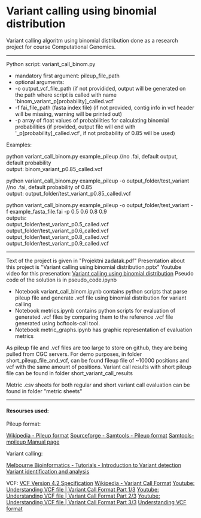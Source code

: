 
# Variant calling using binomial distribution

Variant calling algoritm using binomial distribution done as a research project for course Computational Genomics.

------------

Python script: variant_call_binom.py
 - mandatory first argument: pileup_file_path
 - optional arguments:
 -    -o output_vcf_file_path (if not providided, output will be generated on the path where script is called with name 'binom_variant_p[probability]_called.vcf'
 -    -f fai_file_path (fasta index file) (if not provided, contig info in vcf header will be missing, warning will be printed out)
 -    -p array of float values of probabilities for calculating binomial probabilities (if provided, output file will end with '_p[probability]_called.vcf', if not probability of 0.85 will be used)

Examples:

python variant_call_binom.py example_pileup //no .fai, default output, default probability\
output: binom_variant_p0.85_called.vcf

python variant_call_binom.py example_pileup -o output_folder/test_variant //no .fai, default probability of 0.85\
output: output_folder/test_variant_p0.85_called.vcf

python variant_call_binom.py example_pileup -o output_folder/test_variant -f example_fasta_file.fai -p 0.5 0.6 0.8 0.9\
outputs:\
output_folder/test_variant_p0.5_called.vcf\
output_folder/test_variant_p0.6_called.vcf\
output_folder/test_variant_p0.8_called.vcf\
output_folder/test_variant_p0.9_called.vcf

------------

Text of the project is given in "Projektni zadatak.pdf"
Presentation about this project is "Variant calling using binomial distribution.pptx"
Youtube video for this presenation: [Variant calling using binomial distribution](https://www.youtube.com/watch?v=J-Ce-A3Jj40)
Pseudo code of the solution is in pseudo_code.ipynb

- Notebook variant_call_binom.ipynb contains python scripts that parse pileup file and generate .vcf file using binomial distribution for variant calling
- Notebook metrics.ipynb contains python scripts for evaluation of generated .vcf files by comparing them to the reference .vcf file generated using bcftools-call tool.
- Notebook metric_graphs.ipynb has graphic representation of evaluation metrics

As pileup file and .vcf files are too large to store on github, they are being pulled from CGC servers.
For demo purposes, in folder short_pileup_file_and_vcf, can be found fileup file of ~10000 positions and vcf with the same amount of positions.
Variant call results with short pileup file can be found in folder short_variant_call_results

Metric .csv sheets for both regular and short variant call evaluation can be found in folder "metric sheets"

------------

#### Resourses used:

Pileup format:

[Wikipedia - Pileup format](https://en.wikipedia.org/wiki/Pileup_format)
[Sourceforge - Samtools - Pileup format](http://samtools.sourceforge.net/pileup.shtml)
[Samtools-mpileup Manual page](http://www.htslib.org/doc/samtools-mpileup.html)

Variant calling:

[Melbourne Bioinformatics - Tutorials - Introduction to Variant detection](https://www.melbournebioinformatics.org.au/tutorials/tutorials/var_detect_advanced/var_detect_advanced_background/)
[Variant identification and analysis](https://www.ebi.ac.uk/training/online/courses/human-genetic-variation-introduction/variant-identification-and-analysis/)

VCF:
[VCF Version 4.2 Specification](https://samtools.github.io/hts-specs/VCFv4.2.pdf)
[Wikipedia - Variant Call Format](https://en.wikipedia.org/wiki/Variant_Call_Format)
[Youtube: Understanding VCF file | Variant Call Format Part 1/3](https://www.youtube.com/watch?v=xHPm0DKAS7c)
[Youtube: Understanding VCF file | Variant Call Format Part 2/3](https://www.youtube.com/watch?v=WV3Pls1_z_4)
[Youtube: Understanding VCF file | Variant Call Format Part 3/3](https://www.youtube.com/watch?v=2P4EItXCtFI)
[Understanding VCF format](https://www.ebi.ac.uk/training/online/courses/human-genetic-variation-introduction/variant-identification-and-analysis/understanding-vcf-format/)

